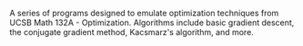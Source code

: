 A series of programs designed to emulate optimization techniques from UCSB Math 132A - Optimization. Algorithms include basic gradient descent, the conjugate gradient method, Kacsmarz's algorithm, and more. 
